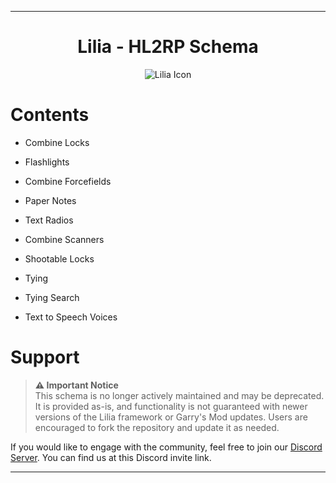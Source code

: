 ---

<h1 align="center">Lilia - HL2RP Schema</h1>

<p align="center">
  <img src="https://i.imgur.com/yY3wT30.png" alt="Lilia Icon">
</p>

# Contents

- Combine Locks
  
- Flashlights
  
- Combine Forcefields
  
- Paper Notes

- Text Radios
  
- Combine Scanners

- Shootable Locks

- Tying

- Tying Search

- Text to Speech Voices 

# Support

> **⚠️ Important Notice**  
> This schema is no longer actively maintained and may be deprecated. It is provided as-is, and functionality is not guaranteed with newer versions of the Lilia framework or Garry's Mod updates. Users are encouraged to fork the repository and update it as needed.  

If you would like to engage with the community, feel free to join our [Discord Server](https://discord.gg/52MSnh39vw). You can find us at this Discord invite link.

--- 
